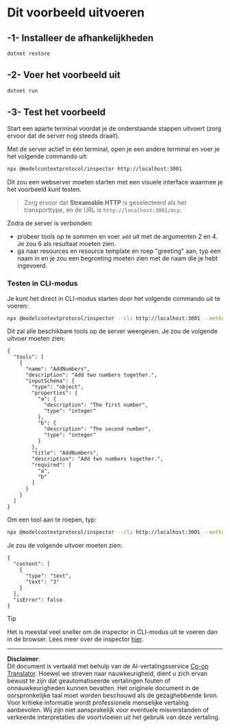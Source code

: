<!--
CO_OP_TRANSLATOR_METADATA:
{
  "original_hash": "dde4e32e4b55ef4962c411b39d2340a7",
  "translation_date": "2025-09-03T16:11:36+00:00",
  "source_file": "03-GettingStarted/06-http-streaming/solution/dotnet/README.md",
  "language_code": "nl"
}
-->
# Dit voorbeeld uitvoeren

## -1- Installeer de afhankelijkheden

```bash
dotnet restore
```

## -2- Voer het voorbeeld uit

```bash
dotnet run
```

## -3- Test het voorbeeld

Start een aparte terminal voordat je de onderstaande stappen uitvoert (zorg ervoor dat de server nog steeds draait).

Met de server actief in één terminal, open je een andere terminal en voer je het volgende commando uit:

```bash
npx @modelcontextprotocol/inspector http://localhost:3001
```

Dit zou een webserver moeten starten met een visuele interface waarmee je het voorbeeld kunt testen.

> Zorg ervoor dat **Streamable HTTP** is geselecteerd als het transporttype, en de URL is `http://localhost:3001/mcp`.

Zodra de server is verbonden:

- probeer tools op te sommen en voer `add` uit met de argumenten 2 en 4. Je zou 6 als resultaat moeten zien.
- ga naar resources en resource template en roep "greeting" aan, typ een naam in en je zou een begroeting moeten zien met de naam die je hebt ingevoerd.

### Testen in CLI-modus

Je kunt het direct in CLI-modus starten door het volgende commando uit te voeren:

```bash 
npx @modelcontextprotocol/inspector --cli http://localhost:3001 --method tools/list
```

Dit zal alle beschikbare tools op de server weergeven. Je zou de volgende uitvoer moeten zien:

```text
{
  "tools": [
    {
      "name": "AddNumbers",
      "description": "Add two numbers together.",
      "inputSchema": {
        "type": "object",
        "properties": {
          "a": {
            "description": "The first number",
            "type": "integer"
          },
          "b": {
            "description": "The second number",
            "type": "integer"
          }
        },
        "title": "AddNumbers",
        "description": "Add two numbers together.",
        "required": [
          "a",
          "b"
        ]
      }
    }
  ]
}
```

Om een tool aan te roepen, typ:

```bash
npx @modelcontextprotocol/inspector --cli http://localhost:3001 --method tools/call --tool-name AddNumbers --tool-arg a=1 --tool-arg b=2
```

Je zou de volgende uitvoer moeten zien:

```text
{
  "content": [
    {
      "type": "text",
      "text": "3"
    }
  ],
  "isError": false
}
```

> [!TIP]
> Het is meestal veel sneller om de inspector in CLI-modus uit te voeren dan in de browser.
> Lees meer over de inspector [hier](https://github.com/modelcontextprotocol/inspector).

---

**Disclaimer**:  
Dit document is vertaald met behulp van de AI-vertalingsservice [Co-op Translator](https://github.com/Azure/co-op-translator). Hoewel we streven naar nauwkeurigheid, dient u zich ervan bewust te zijn dat geautomatiseerde vertalingen fouten of onnauwkeurigheden kunnen bevatten. Het originele document in de oorspronkelijke taal moet worden beschouwd als de gezaghebbende bron. Voor kritieke informatie wordt professionele menselijke vertaling aanbevolen. Wij zijn niet aansprakelijk voor eventuele misverstanden of verkeerde interpretaties die voortvloeien uit het gebruik van deze vertaling.